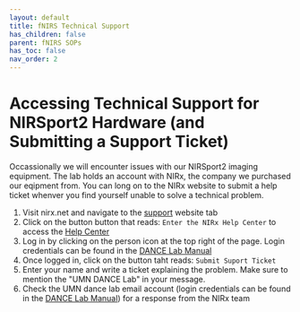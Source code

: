 ```yaml
---
layout: default
title: fNIRS Technical Support
has_children: false
parent: fNIRS SOPs
has_toc: false
nav_order: 2
---
```


# Accessing Technical Support for NIRSport2 Hardware (and Submitting a Support Ticket)

Occassionally we will encounter issues with our NIRSport2 imaging equipment. The lab holds an account with NIRx, the company we purchased our eqipment from. You can long on to the NIRx website to submit a help ticket whenver you find yourself unable to solve a technical problem.

1. Visit nirx.net and navigate to the [support](https://nirx.net/technical-support) website tab
2. Click on the button button that reads: `Enter the NIRx Help Center` to access the [Help Center](https://support.nirx.de/)
3. Log in by clicking on the person icon at the top right of the page. Login credentials can be found in the [DANCE Lab Manual](https://docs.google.com/document/d/1xI9PL6pvZ1jMR5U3Ry8z02KZRqNvFsKIBbI4vnMuDKY/edit?tab=t.0)
4. Once logged in, click on the button taht reads: `Submit Suport Ticket`
5. Enter your name and write a ticket explaining the problem. Make sure to mention the "UMN DANCE Lab" in your message. 
6. Check the UMN dance lab email account (login credentials can be found in the [DANCE Lab Manual](https://docs.google.com/document/d/1xI9PL6pvZ1jMR5U3Ry8z02KZRqNvFsKIBbI4vnMuDKY/edit?tab=t.0)) for a response from the NIRx team